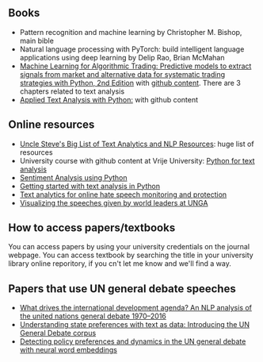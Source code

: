 ## Books
- Pattern recognition and machine learning by Christopher M. Bishop, main bible
- Natural language processing with PyTorch: build intelligent language applications using deep learning by Delip Rao, Brian McMahan
- [Machine Learning for Algorithmic Trading: Predictive models to extract signals from market and alternative data for systematic trading strategies with Python, 2nd Edition](https://www.amazon.com/Machine-Learning-Algorithmic-Trading-alternative/dp/1839217715?pf_rd_r=GZH2XZ35GB3BET09PCCA&pf_rd_p=c5b6893a-24f2-4a59-9d4b-aff5065c90ec&pd_rd_r=91a679c7-f069-4a6e-bdbb-a2b3f548f0c8&pd_rd_w=2B0Q0&pd_rd_wg=GMY5S&ref_=pd_gw_ci_mcx_mr_hp_d) with [github content](https://github.com/stefan-jansen/machine-learning-for-trading). There are 3 chapters related to text analysis
- [Applied Text Analysis with Python:](https://github.com/foxbook/atap) with github content


## Online resources
- [Uncle Steve's Big List of Text Analytics and NLP Resources](https://github.com/stepthom/text_mining_resources): huge list of resources
- University course with github content at Vrije University: [Python for text analysis](https://github.com/cltl/python-for-text-analysis)
- [Sentiment Analysis using Python](https://techvidvan.com/tutorials/python-sentiment-analysis/)
- [Getting started with text analysis in Python](https://towardsdatascience.com/getting-started-with-text-analysis-in-python-ca13590eb4f7)
- [Text analytics for online hate speech monitoring and protection](https://www.unhcr.org/innovation/text-analytics-for-online-hate-speech-monitoring-and-protection/)
- [Visualizing the speeches given by world leaders at UNGA](https://towardsdatascience.com/visualizing-the-speeches-of-world-leaders-at-unga-d7319e00e180)


## How to access papers/textbooks
You can access papers by using your university credentials on the journal webpage. You can access textbook by searching the title in your university library online reporitory, if you cn't let me know and we'll find a way.

## Papers that use UN general debate speeches
- [What drives the international development agenda? An NLP analysis of the united nations general debate 1970–2016](https://ieeexplore.ieee.org/abstract/document/8253221)
- [Understanding state preferences with text as data: Introducing the UN General Debate corpus](https://journals.sagepub.com/doi/full/10.1177/2053168017712821)
- [Detecting policy preferences and dynamics in the UN general debate with neural word embeddings](https://ieeexplore.ieee.org/abstract/document/8253197)

